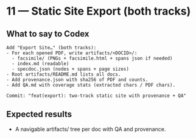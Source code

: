 # 11 — Static Site Export (both tracks)

## What to say to Codex
```
Add "Export Site…" (both tracks):
- For each opened PDF, write artifacts/<DOCID>/:
  - facsimile/ (PNGs + facsimile.html + spans json if needed)
  - index.md (readable)
  - specdoc.json (nodes + spans + page sizes)
- Root artifacts/README.md lists all docs.
- Add provenance.json with sha256 of PDF and counts.
- Add QA.md with coverage stats (extracted chars / PDF chars).

Commit: "feat(export): two-track static site with provenance + QA"
```
## Expected results
- A navigable artifacts/ tree per doc with QA and provenance.
